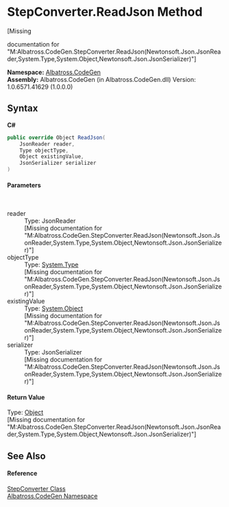 # StepConverter.ReadJson Method 
 

\[Missing <summary> documentation for "M:Albatross.CodeGen.StepConverter.ReadJson(Newtonsoft.Json.JsonReader,System.Type,System.Object,Newtonsoft.Json.JsonSerializer)"\]

**Namespace:**&nbsp;<a href="DCDDD28E.md">Albatross.CodeGen</a><br />**Assembly:**&nbsp;Albatross.CodeGen (in Albatross.CodeGen.dll) Version: 1.0.6571.41629 (1.0.0.0)

## Syntax

**C#**<br />
``` C#
public override Object ReadJson(
	JsonReader reader,
	Type objectType,
	Object existingValue,
	JsonSerializer serializer
)
```


#### Parameters
&nbsp;<dl><dt>reader</dt><dd>Type: JsonReader<br />\[Missing <param name="reader"/> documentation for "M:Albatross.CodeGen.StepConverter.ReadJson(Newtonsoft.Json.JsonReader,System.Type,System.Object,Newtonsoft.Json.JsonSerializer)"\]</dd><dt>objectType</dt><dd>Type: <a href="http://msdn2.microsoft.com/en-us/library/42892f65" target="_blank">System.Type</a><br />\[Missing <param name="objectType"/> documentation for "M:Albatross.CodeGen.StepConverter.ReadJson(Newtonsoft.Json.JsonReader,System.Type,System.Object,Newtonsoft.Json.JsonSerializer)"\]</dd><dt>existingValue</dt><dd>Type: <a href="http://msdn2.microsoft.com/en-us/library/e5kfa45b" target="_blank">System.Object</a><br />\[Missing <param name="existingValue"/> documentation for "M:Albatross.CodeGen.StepConverter.ReadJson(Newtonsoft.Json.JsonReader,System.Type,System.Object,Newtonsoft.Json.JsonSerializer)"\]</dd><dt>serializer</dt><dd>Type: JsonSerializer<br />\[Missing <param name="serializer"/> documentation for "M:Albatross.CodeGen.StepConverter.ReadJson(Newtonsoft.Json.JsonReader,System.Type,System.Object,Newtonsoft.Json.JsonSerializer)"\]</dd></dl>

#### Return Value
Type: <a href="http://msdn2.microsoft.com/en-us/library/e5kfa45b" target="_blank">Object</a><br />\[Missing <returns> documentation for "M:Albatross.CodeGen.StepConverter.ReadJson(Newtonsoft.Json.JsonReader,System.Type,System.Object,Newtonsoft.Json.JsonSerializer)"\]

## See Also


#### Reference
<a href="2B39026A.md">StepConverter Class</a><br /><a href="DCDDD28E.md">Albatross.CodeGen Namespace</a><br />